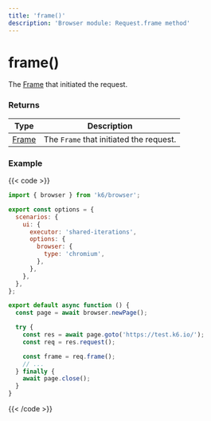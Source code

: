 ```yaml
---
title: 'frame()'
description: 'Browser module: Request.frame method'
---
```


# frame()

The [Frame](https://grafana.com/docs/k6/<K6_VERSION>/javascript-api/k6-browser/frame/) that initiated the request.

### Returns

| Type                                                                               | Description                             |
| ---------------------------------------------------------------------------------- | --------------------------------------- |
| [Frame](https://grafana.com/docs/k6/<K6_VERSION>/javascript-api/k6-browser/frame/) | The `Frame` that initiated the request. |

### Example

{{< code >}}

```javascript
import { browser } from 'k6/browser';

export const options = {
  scenarios: {
    ui: {
      executor: 'shared-iterations',
      options: {
        browser: {
          type: 'chromium',
        },
      },
    },
  },
};

export default async function () {
  const page = await browser.newPage();

  try {
    const res = await page.goto('https://test.k6.io/');
    const req = res.request();

    const frame = req.frame();
    // ...
  } finally {
    await page.close();
  }
}
```

{{< /code >}}
